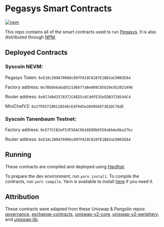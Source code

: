 # Pegasys Smart Contracts
[![npm](https://img.shields.io/npm/v/@pollum-io/pegasys-protocol)](https://unpkg.com/@pollum-io/pegasys-protocol@latest/)

This repo contains all of the smart contracts used to run [Pegasys](pegasys.finance). It is also distributed through [NPM](https://www.npmjs.com/package/@pollum-io/pegasys-protocol).

## Deployed Contracts

### Syscoin NEVM:

Pegasys Token: `0xE18c200A70908c89fFA18C628fE1B83aC0065EA4`

Factory address: `0x7Bbbb6abaD521dE677aBe089C85b29e3b2021496`

Router address: `0x017dAd2578372CAEE5c6CddfE35eEDB3728544C4`

MiniChefV2: `0x27F037100118548c63F945e284956073D1DC76dE`

### Syscoin Tanenbaum Testnet:

Factory address: `0x577CCB2eF53F56AC9b16E0Db6550a6bAe6ba27bc`

Router address: `0xE18c200A70908c89fFA18C628fE1B83aC0065EA4`

## Running
These contracts are compiled and deployed using [Hardhat](https://hardhat.org/).

To prepare the dev environment, run `yarn install`. To compile the contracts, run `yarn compile`. Yarn is available to install [here](https://classic.yarnpkg.com/en/docs/install/#debian-stable) if you need it.

## Attribution
These contracts were adapted from these Uniswap & Pangolin repos: [governance](https://github.com/pangolindex/governance), [exchange-contracts](https://github.com/pangolindex/exchange-contracts), [uniswap-v2-core](https://github.com/Uniswap/uniswap-v2-core), [uniswap-v2-periphery](https://github.com/Uniswap/uniswap-v2-core), and [uniswap-lib](https://github.com/Uniswap/uniswap-lib).
